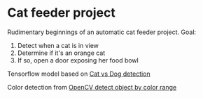 # Cat feeder project


Rudimentary beginnings of an automatic cat feeder project. Goal:

1. Detect when a cat is in view
2. Determine if it's an orange cat
3. If so, open a door exposing her food bowl

Tensorflow model based on [Cat vs Dog detection](https://pythonprogramming.net/convolutional-neural-network-kats-vs-dogs-machine-learning-tutorial/)

Color detection from [OpenCV detect object by color range](https://thecodacus.com/opencv-object-tracking-colour-detection-python/)